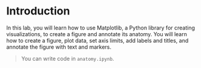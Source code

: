 # Introduction

In this lab, you will learn how to use Matplotlib, a Python library for creating visualizations, to create a figure and annotate its anatomy. You will learn how to create a figure, plot data, set axis limits, add labels and titles, and annotate the figure with text and markers.

> You can write code in `anatomy.ipynb`.
